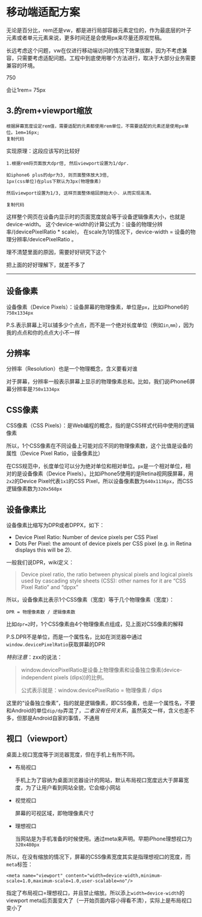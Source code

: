 # 移动端适配方案

无论是百分比，rem还是vw，都是进行局部容器元素定位的，作为最底层的叶子元素或者单元元素来说，更多时间还是会使用px来尽量还原视觉稿。

长远考虑这个问题，vw在仅进行移动端访问的情况下效果拔群，因为不考虑兼容，只需要考虑适配问题。工程中到底使用哪个方法进行，取决于大部分业务需要兼容的环境。



750 

会让1rem= 75px

## 3.的rem+viewport缩放

```
根据屏幕宽度设定rem值，需要适配的元素都使用rem单位，不需要适配的元素还是使用px单位。1em=16px;
复制代码
```

实现原理：这段应该写的比较好

```
1.根据rem将页面放大dpr倍, 然后viewport设置为1/dpr.

如iphone6 plus的dpr为3, 则页面整体放大3倍, 
1px(css单位)在plus下默认为3px(物理像素) 

然后viewport设置为1/3, 这样页面整体缩回原始大小. 从而实现高清。

复制代码
```

这样整个网页在设备内显示时的页面宽度就会等于设备逻辑像素大小，也就是device-width。 这个device-width的计算公式为：设备的物理分辨率/(devicePixelRatio * scale)， 在scale为1的情况下，device-width = 设备的物理分辨率/devicePixelRatio 。





理不清楚里面的原因，需要好好研究下这个

把上面的好好理解下，就差不多了

---

## 设备像素

设备像素（Device Pixels）：设备屏幕的物理像素，单位是`px`，比如iPhone6的`750x1334px`

P.S.表示屏幕上可以铺多少个点点，而不是一个绝对长度单位（例如`in`,`mm`），因为我的点点和你的点点大小不一样

## 分辨率

分辨率（Resolution）也是一个物理概念，含义要看对谁

对于屏幕，分辨率一般表示屏幕上显示的物理像素总和。比如，我们说iPhone6屏幕分辨率是`750x1334px`

## CSS像素

CSS像素（CSS Pixels）：是Web编程的概念，指的是CSS样式代码中使用的逻辑像素

所以，1个CSS像素在不同设备上可能对应不同的物理像素数，这个比值是设备的属性（Device Pixel Ratio，设备像素比）

在CSS规范中，长度单位可以分为绝对单位和相对单位。`px`是一个相对单位，相对的是设备像素（Device Pixels）。比如iPhone5使用的是Retina视网膜屏幕，用`2x2`的Device Pixel代表`1x1`的CSS Pixel，所以设备像素数为`640x1136px`，而CSS逻辑像素数为`320x568px`

## 设备像素比

设备像素比缩写为DPR或者DPPX，如下：

- Device Pixel Ratio: Number of device pixels per CSS Pixel
- Dots Per Pixel: the amount of device pixels per CSS pixel (e.g. in Retina displays this will be 2).

一般我们说DPR，wiki定义：

> Device pixel ratio, the ratio between physical pixels and logical pixels used by cascading style sheets (CSS): other names for it are “CSS Pixel Ratio” and “dppx”

所以，设备像素比表示1个CSS像素（宽度）等于几个物理像素（宽度）：

```
DPR = 物理像素数 / 逻辑像素数
```

比如`dpr=2`时，1个CSS像素由4个物理像素点组成，见上面对CSS像素的解释

P.S.DPR不是单位，而是一个属性名，比如在浏览器中通过`window.devicePixelRatio`获取屏幕的DPR

*特别注意*：zxx的说法：

> window.devicePixelRatio是设备上物理像素和设备独立像素(device-independent pixels (dips))的比例。
>
> 公式表示就是：window.devicePixelRatio = 物理像素 / dips

这里的“设备独立像素”，指的就是逻辑像素，即CSS像素，也是一个属性名，不要和Android的单位`dip/dp`弄混了，*二者没有任何关系*，虽然英文一样，含义也差不多，但那是Android自家的事情，不通用



## 视口（viewport）

桌面上视口宽度等于浏览器宽度，但在手机上有所不同。

- 布局视口

  手机上为了容纳为桌面浏览器设计的网站，默认布局视口宽度远大于屏幕宽度，为了让用户看到网站全貌，它会缩小网站

- 视觉视口

  屏幕的可视区域，即物理像素尺寸

- 理想视口

  当网站是为手机准备的时候使用。通过meta来声明。早期iPhone理想视口为`320x480px`

所以，在没有缩放的情况下，屏幕的CSS像素宽度其实是指理想视口的宽度，而`meta`标签：

```
<meta name="viewport" content="width=device-width,minimum-scale=1.0,maximum-scale=1.0,user-scalable=no"/>
```

指定了布局视口=理想视口，并且禁止缩放。所以添上`width=device-width`的viewport meta后页面变大了（一开始页面内容小得看不清），实际上是布局视口变小了
